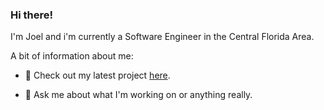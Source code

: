 ### Hi there!

I'm Joel and i'm currently a Software Engineer in the Central Florida Area.

A bit of information about me:
- 🔭 Check out my latest project [here](https://github.com/JoelShaw0/3D-Prototype).
<!-- 🌱 I’m currently learning Microsoft Sharepoint, Python's Pandas Library, and Microsoft Power BI.-->
- 💬 Ask me about what I'm working on or anything really.
<!-- 📫 Email (joelshaw@knights.ucf.edu) is the best way to reach me. :)-->
<!--
**JoelShaw0/JoelShaw0** is a ✨ _special_ ✨ repository because its `README.md` (this file) appears on your GitHub profile.

Here are some ideas to get you started:

- 🔭 I’m currently working on ...
- 🌱 I’m currently learning ...
- 👯 I’m looking to collaborate on ...
- 🤔 I’m looking for help with ...
- 💬 Ask me about ...
- 📫 How to reach me: ...
- ⚡ Fun fact: ...
-->
